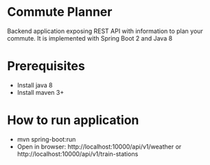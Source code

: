 # Commute Planner 
Backend application exposing REST API with information to plan your commute.
It is implemented with Spring Boot 2 and Java 8

# Prerequisites
- Install java 8
- Install maven 3+

# How to run application
- mvn spring-boot:run
- Open in browser: http://localhost:10000/api/v1/weather or http://localhost:10000/api/v1/train-stations

